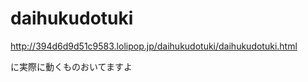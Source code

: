 daihukudotuki
=============
http://394d6d9d51c9583.lolipop.jp/daihukudotuki/daihukudotuki.html

に実際に動くものおいてますよ
